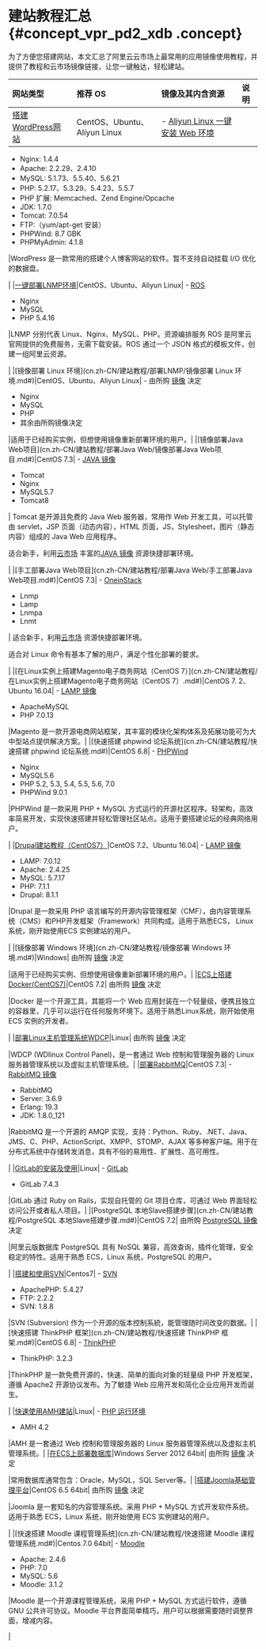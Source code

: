 # 建站教程汇总 {#concept_vpr_pd2_xdb .concept}

为了方便您搭建网站，本文汇总了阿里云云市场上最常用的应用镜像使用教程，并提供了教程和云市场镜像链接，让您一键触达，轻松建站。

|网站类型|推荐 OS|镜像及其内含资源|说明|
|:---|:----|:-------|:-|
|[搭建WordPress网站](cn.zh-CN/建站教程/搭建WordPress网站.md#)|CentOS、Ubuntu、Aliyun Linux| -   [Aliyun Linux 一键安装 Web 环境](https://market.aliyun.com/products/56014009/cmgj000262.html)
-   Nginx: 1.4.4
-   Apache: 2.2.29、2.4.10
-   MySQL: 5.1.73、5.5.40、5.6.21
-   PHP: 5.2.17、5.3.29、5.4.23、5.5.7
-   PHP 扩展: Memcached、Zend Engine/Opcache
-   JDK: 1.7.0
-   Tomcat: 7.0.54
-   FTP:（yum/apt-get 安装）
-   PHPWind: 8.7 GBK
-   PHPMyAdmin: 4.1.8

 |WordPress 是一款常用的搭建个人博客网站的软件。暂不支持自动挂载 I/O 优化的数据盘。

|
|[一键部署LNMP环境](cn.zh-CN/建站教程/部署LNMP/一键部署LNMP环境.md#)|CentOS、Ubuntu、Aliyun Linux| -   [ROS](https://ros.console.aliyun.com/)
-   Nginx
-   MySQL
-   PHP 5.4.16

 |LNMP 分别代表 Linux、Nginx、MySQL、PHP。资源编排服务 ROS 是阿里云官网提供的免费服务，无需下载安装。ROS 通过一个 JSON 格式的模板文件，创建一组阿里云资源。

|
|[镜像部署 Linux 环境](cn.zh-CN/建站教程/部署LNMP/镜像部署 Linux 环境.md#)|CentOS、Ubuntu、Aliyun Linux| -   由所购 [镜像](http://market.aliyun.com/) 决定
-   Nginx
-   MySQL
-   PHP
-   其余由所购镜像决定

 |适用于已经购买实例，但想使用镜像重新部署环境的用户。|
|[镜像部署Java Web项目](cn.zh-CN/建站教程/部署Java Web/镜像部署Java Web项目.md#)|CentOS 7.3| -   [JAVA 镜像](https://market.aliyun.com/products/53400005/cmjj016483.html)
-   Tomcat
-   Nginx
-   MySQL5.7
-   Tomcat8

 | Tomcat 是开源且免费的 Java Web 服务器，常用作 Web 开发工具，可以托管由 servlet，JSP 页面（动态内容），HTML 页面，JS，Stylesheet，图片（静态内容）组成的 Java Web 应用程序。

 适合新手，利用[云市场](https://market.aliyun.com/software) 丰富的[JAVA 镜像](https://market.aliyun.com/products/53400005/cmjj016483.html) 资源快捷部署环境。

 |
|[手工部署Java Web项目](cn.zh-CN/建站教程/部署Java Web/手工部署Java Web项目.md#)|CentOS 7.3| -   [OneinStack](https://market.aliyun.com/products/56092004/cmgj000342.html)
-   Lnmp
-   Lamp
-   Lnmpa
-   Lnmt

 | 适合新手，利用[云市场](https://market.aliyun.com/products/56092004/cmgj000342.html) 资源快捷部署环境。

 适合对 Linux 命令有基本了解的用户，满足个性化部署的要求。

 |
|[在Linux实例上搭建Magento电子商务网站（CentOS 7）](cn.zh-CN/建站教程/在Linux实例上搭建Magento电子商务网站（CentOS 7）.md#)|CentOS 7. 2、Ubuntu 16.04| -   [LAMP 镜像](https://market.aliyun.com/products/53398003/cmjj012528.html)
-   ApacheMySQL
-   PHP 7.0.13

 |Magento 是一款开源电商网站框架，其丰富的模块化架构体系及拓展功能可为大中型站点提供解决方案。|
|[快速搭建 phpwind 论坛系统](cn.zh-CN/建站教程/快速搭建 phpwind 论坛系统.md#)|CentOS 6.8| -   [PHPWind](https://market.aliyun.com/products/53616009/cmjj017608.html)
-   Nginx
-   MySQL5.6
-   PHP 5.2, 5.3, 5.4, 5.5, 5.6, 7.0
-   PHPWind 9.0.1

 |PHPWind 是一款采用 PHP + MySQL 方式运行的开源社区程序。轻架构，高效率简易开发，实现快速搭建并轻松管理社区站点。适用于要搭建论坛的经典网络用户。

|
|[Drupal建站教程（CentOS7）](cn.zh-CN/建站教程/Drupal建站教程（CentOS7）.md#)|CentOS 7.2、Ubuntu 16.04| -   [LAMP 镜像](https://market.aliyun.com/products/53398003/cmjj012528.html)
-   LAMP: 7.0.12
-   Apache: 2.4.25
-   MySQL: 5.7.17
-   PHP: 7.1.1
-   Drupal: 8.1.1

 |Drupal 是一款采用 PHP 语言编写的开源内容管理框架（CMF），由内容管理系统（CMS）和PHP开发框架（Framework）共同构成。适用于熟悉ECS， Linux系统，刚开始使用ECS 实例建站的用户。

|
|[镜像部署 Windows 环境](cn.zh-CN/建站教程/镜像部署 Windows 环境.md#)|Windows| 由所购 [镜像](http://market.aliyun.com/) 决定

 |适用于已经购买实例、但想使用镜像重新部署环境的用户。|
|[ECS上搭建Docker\(CentOS7\)](cn.zh-CN/建站教程/ECS上搭建Docker(CentOS7).md#)|CentOS 7.2| 由所购 [镜像](http://market.aliyun.com/) 决定

 |Docker 是一个开源工具，其能将一个 Web 应用封装在一个轻量级，便携且独立的容器里，几乎可以运行在任何服务环境下。适用于熟悉Linux系统，刚开始使用 ECS 实例的开发者。

|
|[部署Linux主机管理系统WDCP](cn.zh-CN/建站教程/部署Linux主机管理系统WDCP.md#)|Linux| 由所购 [镜像](http://market.aliyun.com/) 决定

 |WDCP \(WDlinux Control Panel\)，是一套通过 Web 控制和管理服务器的 Linux 服务器管理系统以及虚拟主机管理系统。|
|[部署RabbitMQ](cn.zh-CN/建站教程/部署RabbitMQ.md#)|CentOS 7.3| -   [RabbitMQ 镜像](https://market.aliyun.com/products/55530001/cmjj017527.html)
-   RabbitMQ
-   Server: 3.6.9
-   Erlang: 19.3
-   JDK: 1.8.0\_121

 |RabbitMQ 是一个开源的 AMQP 实现，支持：Python、Ruby、.NET、Java、JMS、C、PHP、ActionScript、XMPP、STOMP、AJAX 等多种客户端。用于在分布式系统中存储转发消息，具有不俗的易用性、扩展性、高可用性。

|
|[GitLab的安装及使用](cn.zh-CN/建站教程/GitLab的安装及使用.md#)|Linux| -   [GitLab](https://market.aliyun.com/products/55530001/jxsc000067.html)
-   GitLab 7.4.3

 |GitLab 通过 Ruby on Rails，实现自托管的 Git 项目仓库，可通过 Web 界面轻松访问公开或者私人项目。|
|[PostgreSQL 本地Slave搭建步骤](cn.zh-CN/建站教程/PostgreSQL 本地Slave搭建步骤.md#)|CentOS 7.2| 由所购 [PostgreSQL 镜像](http://market.aliyun.com/) 决定

 |阿里云版数据库 PostgreSQL 具有 NoSQL 兼容，高效查询，插件化管理，安全稳定的特性。适用于熟悉 ECS，Linux 系统，PostgreSQL 的用户。

|
|[搭建和使用SVN](cn.zh-CN/建站教程/搭建和使用SVN.md#)|Centos7| -   [SVN](https://market.aliyun.com/products/55530001/jxsc000061.html)
-   ApachePHP: 5.4.27
-   FTP: 2.2.2
-   SVN: 1.8.8

 |SVN \(Subversion\) 作为一个开源的版本控制系統，能管理随时间改变的数据。|
|[快速搭建 ThinkPHP 框架](cn.zh-CN/建站教程/快速搭建 ThinkPHP 框架.md#)|CentOS 6.8| -   [ThinkPHP](https://market.aliyun.com/products/53616009/cmjj017339.html)
-   ThinkPHP: 3.2.3

 |ThinkPHP 是一款免费开源的，快速、简单的面向对象的轻量级 PHP 开发框架，遵循 Apache2 开源协议发布。为了敏捷 Web 应用开发和简化企业应用开发而诞生。

|
|[快速使用AMH建站](cn.zh-CN/建站教程/快速使用AMH建站.md#)|Linux| -   [PHP 运行环境](https://market.aliyun.com/products/53398003/cmjj009429.html)
-   AMH 4.2

 |AMH 是一套通过 Web 控制和管理服务器的 Linux 服务器管理系统以及虚拟主机管理系统。|
|[在ECS上部署数据库](cn.zh-CN/建站教程/在ECS上部署数据库.md#)|Windows Server 2012 64bit| 由所购 [镜像](http://market.aliyun.com/) 决定

 |常用数据库通常包含：Oracle，MySQL，SQL Server等。|
|[搭建Joomla基础管理平台](cn.zh-CN/建站教程/搭建Joomla基础管理平台.md#)|CentOS 6.5 64bit| 由所购 [镜像](http://market.aliyun.com/) 决定

 |Joomla 是一套知名的内容管理系统。采用 PHP + MySQL 方式开发软件系统。适用于熟悉 ECS，Linux 系统，刚开始使用 ECS 实例建站的用户。

|
|[快速搭建 Moodle 课程管理系统](cn.zh-CN/建站教程/快速搭建 Moodle 课程管理系统.md#)|Centos 7.0 64bit| -   [Moodle](https://market.aliyun.com/products/56014009/cmjj012770.html)
-   Apache: 2.4.6
-   PHP: 7.0
-   MySQL: 5.6
-   Moodle: 3.1.2

 |Moodle 是一个开源课程管理系统，采用 PHP + MySQL 方式运行软件，遵循 GNU 公共许可协议。Moodle 平台界面简单精巧，用户可以根据需要随时调整界面，增减内容。

|

